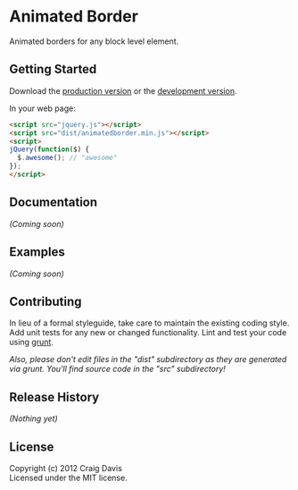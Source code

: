 # Animated Border

Animated borders for any block level element.

## Getting Started
Download the [production version][min] or the [development version][max].

[min]: https://raw.github.com/there4/animatedborder/master/dist/animatedborder.min.js
[max]: https://raw.github.com/there4/animatedborder/master/dist/animatedborder.js

In your web page:

```html
<script src="jquery.js"></script>
<script src="dist/animatedborder.min.js"></script>
<script>
jQuery(function($) {
  $.awesome(); // "awesome"
});
</script>
```

## Documentation
_(Coming soon)_

## Examples
_(Coming soon)_

## Contributing
In lieu of a formal styleguide, take care to maintain the existing coding style. Add unit tests for any new or changed functionality. Lint and test your code using [grunt](https://github.com/cowboy/grunt).

_Also, please don't edit files in the "dist" subdirectory as they are generated via grunt. You'll find source code in the "src" subdirectory!_

## Release History
_(Nothing yet)_

## License
Copyright (c) 2012 Craig Davis  
Licensed under the MIT license.
